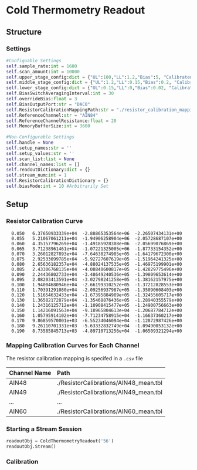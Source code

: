 # Cold Thermometry Readout

## Structure

### Settings
~~~python
#Configuable Settings
self.sample_rate:int = 1600
self.scan_amount:int = 10000
self.upper_stage_config:dict = {"UL":100,"LL":1.2,"Bias":5, "CalibratedBias":5}
self.middle_stage_config:dict = {"UL":1.2,"LL":0.15,"Bias":0.2, "CalibratedBias":0.2}
self.lower_stage_config:dict = {"UL":0.15,"LL":0,"Bias":0.02, "CalibratedBias":0.02}
self.BiasSwitchAveragingInterval:int = 30
self.overrideBias:float = 3
self.BiasOutputPort:str = "DAC0"
self.ResistorCalibrationMappingPath:str = "./resistor_calibration_mapping.csv"
self.ReferenceChannel:str = "AIN84"
self.ReferenceChannelResistance:float = 20
self.MemoryBufferSize:int = 3600
    
#Non-Configurable Settings
self.handle = None
self.setup_names:str = ''
self.setup_values:str = ''
self.scan_list:list = None
self.channel_names:list = []
self.readoutDictionary:dict = {}
self.stream_num:int = 1
self.ResistorCalibrationDictionary = {}
self.biasMode:int = 10 #Arbitrarily Set
~~~

## Setup

### Resistor Calibration Curve
```
  0.050   6.37650933339e+04  -2.88865353564e+06  -2.26507434131e+00
  0.055   5.21067061211e+04  -1.94906258904e+06  -2.05728687107e+00
  0.060   4.35157796269e+04  -1.49185928308e+06  -2.05699076869e+00
  0.065   3.71238961461e+04  -1.07221325005e+06  -1.87733154352e+00
  0.070   3.26012827893e+04  -7.64638274985e+05  -1.64179672300e+00
  0.075   2.92533099785e+04  -5.92727607619e+05  -1.51964241325e+00
  0.080   2.65636182357e+04  -4.88024137535e+05  -1.46975199901e+00
  0.085   2.43306768135e+04  -4.08840600817e+05  -1.42829775496e+00
  0.090   2.24436802733e+04  -3.48649240536e+05  -1.39809653614e+00
  0.095   2.08203413591e+04  -3.02798241258e+05  -1.38162157975e+00
  0.100   1.94004680946e+04  -2.66199310252e+05  -1.37212828553e+00
  0.110   1.70391291080e+04  -2.09256937987e+05  -1.35090608403e+00
  0.120   1.51654632433e+04  -1.67395884989e+05  -1.32455605717e+00
  0.130   1.36582172879e+04  -1.35468876436e+05  -1.28940355579e+00
  0.140   1.24316125712e+04  -1.10908415477e+05  -1.24900756663e+00
  0.150   1.14216091563e+04  -9.18965804613e+04  -1.20687784712e+00
  0.160   1.05795914102e+04  -7.71234758915e+04  -1.16637360217e+00
  0.170   9.86859570001e+03  -6.55234046094e+04  -1.12872987426e+00
  0.180   9.26110701331e+03  -5.63332832749e+04  -1.09490053132e+00
  0.190   8.73585845713e+03  -4.89710713256e+04  -1.06509321294e+00
```
### Mapping Calibration Curves for Each Channel
The resistor calibration mapping is specifed in a `.csv` file 

| Channel Name  | Path |
| :------------ | :----|
| AIN48      | ./ResistorCalibrations/AIN48_mean.tbl |
| AIN49      | ./ResistorCalibrations/AIN49_mean.tbl |
| ...        | ... |
| AIN60      | ./ResistorCalibrations/AIN60_mean.tbl |

### Starting a Stream Session
~~~python
readoutObj = ColdThermometryReadout('56')
readoutObj.Stream()
~~~
### Calibration
